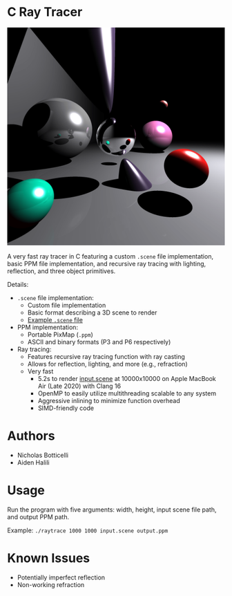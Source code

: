 # C Ray Tracer

![Example output image](example.png)

A very fast ray tracer in C featuring a custom `.scene` file implementation, basic PPM file
implementation, and recursive ray tracing with lighting, reflection, and three object primitives.

Details:
* `.scene` file implementation:
    * Custom file implementation
    * Basic format describing a 3D scene to render
    * [Example `.scene` file](input.scene)
* PPM implementation:
    * Portable PixMap (`.ppm`)
    * ASCII and binary formats (P3 and P6 respectively)
* Ray tracing:
    * Features recursive ray tracing function with ray casting
    * Allows for reflection, lighting, and more (e.g., refraction)
    * Very fast
        * 5.2s to render [input.scene](input.scene) at 10000x10000 on Apple MacBook Air (Late 2020)
        with Clang 16
        * OpenMP to easily utilize multithreading scalable to any system
        * Aggressive inlining to minimize function overhead
        * SIMD-friendly code

# Authors
* Nicholas Botticelli
* Aiden Halili

# Usage
Run the program with five arguments: width, height, input scene file path, and output PPM path.

Example:
`./raytrace 1000 1000 input.scene output.ppm`

# Known Issues
* Potentially imperfect reflection
* Non-working refraction
